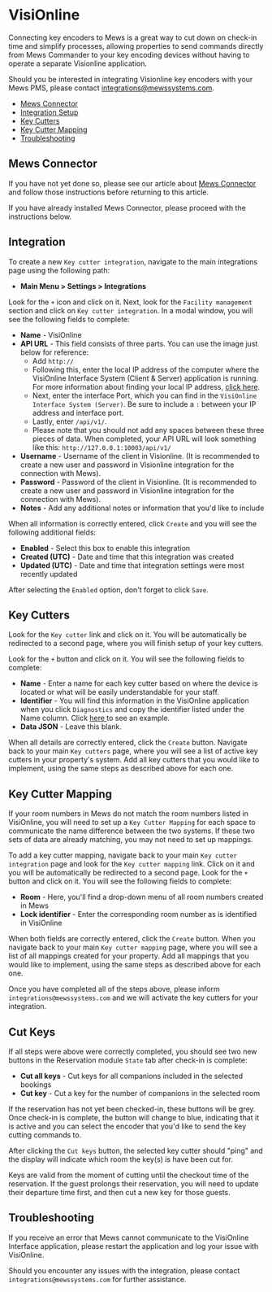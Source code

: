 # VisiOnline

Connecting key encoders to Mews is a great way to cut down on check-in time and simplify processes, allowing properties to send commands directly from Mews Commander to your key encoding devices without having to operate a separate Visionline application.

Should you be interested in integrating Visionline key encoders with your Mews PMS, please contact integrations@mewssystems.com.

* [Mews Connector](visionline.md#mews-connector)
* [Integration Setup](visionline.md#integration-setup)
* [Key Cutters](visionline.md#key-cutters)
* [Key Cutter Mapping](visionline.md#key-cutter-mapping)
* [Troubleshooting](visionline.md#troubleshooting)

## Mews Connector

If you have not yet done so, please see our article about [Mews Connector](https://mews-systems.gitbooks.io/commander-guide/content/settings/integrations/create-an-integration/facility-management/mews-connector.html) and follow those instructions before returning to this article.

If you have already installed Mews Connector, please proceed with the instructions below.

## Integration

To create a new `Key cutter integration`, navigate to the main integrations page using the following path:

* **Main Menu &gt; Settings &gt; Integrations**

Look for the `+` icon and click on it. Next, look for the `Facility management` section and click on `Key cutter integration`. In a modal window, you will see the following fields to complete:

* **Name** - VisiOnline
* **API URL** - This field consists of three parts. You can use the image just below for reference:
  * Add `http://`
  * Following this, enter the local IP address of the computer where the VisiOnline Interface System \(Client & Server\) application is running. For more information about finding your local IP address, [click here](https://support.microsoft.com/en-us/help/15291/windows-find-pc-ip-address). 
  * Next, enter the interface Port, which you can find in the `VisiOnline Interface System (Server)`. Be sure to include a `:` between your IP address and interface port.
  * Lastly, enter `/api/v1/`.
  * Please note that you should not add any spaces between these three pieces of data. When completed, your API URL will look something like this: `http://127.0.0.1:10003/api/v1/`
* **Username** - Username of the client in Visionline. \(It is recommended to create a new user and password in Visionline integration for the connection with Mews\).
* **Password** - Password of the client in Visionline. \(It is recommended to create a new user and password in Visionline integration for the connection with Mews\).
* **Notes** - Add any additional notes or information that you'd like to include

When all information is correctly entered, click `Create` and you will see the following additional fields:

* **Enabled** - Select this box to enable this integration
* **Created \(UTC\)** - Date and time that this integration was created
* **Updated \(UTC\)** - Date and time that integration settings were most recently updated

After selecting the `Enabled` option, don't forget to click `Save`.

## Key Cutters

Look for the `Key cutter` link and click on it. You will be automatically be redirected to a second page, where you will finish setup of your key cutters.

Look for the `+` button and click on it. You will see the following fields to complete:

* **Name** - Enter a name for each key cutter based on where the device is located or what will be easily understandable for your staff.
* **Identifier** -  You will find this information in the VisiOnline application when you click `Diagnostics` and copy the identifier listed under the Name column. Click [here ](https://raw.githubusercontent.com/MewsSystems/gitbook-commander-guide/master/.gitbook/assets/visionline1.png)to see an example. 
* **Data JSON** - Leave this blank.

When all details are correctly entered, click the `Create` button. Navigate back to your main `Key cutters` page, where you will see a list of active key cutters in your property's system. Add all key cutters that you would like to implement, using the same steps as described above for each one.

## Key Cutter Mapping

If your room numbers in Mews do not match the room numbers listed in VisiOnline, you will need to set up a `Key Cutter Mapping` for each space to communicate the name difference between the two systems. If these two sets of data are already matching, you may not need to set up mappings.

To add a key cutter mapping, navigate back to your main `Key cutter integration` page and look for the `Key cutter mapping` link. Click on it and you will be automatically be redirected to a second page. Look for the `+` button and click on it. You will see the following fields to complete:

* **Room** - Here, you'll find a drop-down menu of all room numbers created in Mews
* **Lock identifier** - Enter the corresponding room number as is identified in VisiOnline

When both fields are correctly entered, click the `Create` button. When you navigate back to your main `Key cutter mapping` page, where you will see a list of all mappings created for your property. Add all mappings that you would like to implement, using the same steps as described above for each one.

Once you have completed all of the steps above, please inform `integrations@mewssystems.com` and we will activate the key cutters for your integration.

## Cut Keys

If all steps were above were correctly completed, you should see two new buttons in the Reservation module `State` tab after check-in is complete:

* **Cut all keys** - Cut keys for all companions included in the selected bookings
* **Cut key** - Cut a key for the number of companions in the selected room

If the reservation has not yet been checked-in, these buttons will be grey. Once check-in is complete, the button will change to blue, indicating that it is active and you can select the encoder that you'd like to send the key cutting commands to.

After clicking the `Cut keys` button, the selected key cutter should "ping" and the display will indicate which room the key\(s\) is have been cut for.

Keys are valid from the moment of cutting until the checkout time of the reservation. If the guest prolongs their reservation, you will need to update their departure time first, and then cut a new key for those guests.

## Troubleshooting

If you receive an error that Mews cannot communicate to the VisiOnline Interface application, please restart the application and log your issue with VisiOnline.

Should you encounter any issues with the integration, please contact `integrations@mewssystems.com` for further assistance.

